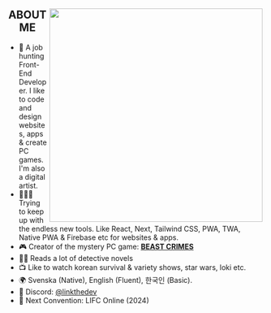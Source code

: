 <div>
  <img align="right" height="420" src="https://i.imgur.com/fOIAeij.png">
  <h2 align="center">ABOUT ME</h2>

- 🐧 A job hunting Front-End Developer. I like to code and design websites, apps & create PC games. I'm also a digital artist.
- 👨🏻‍💻 Trying to keep up with the endless new tools. Like React, Next, Tailwind CSS, PWA, TWA, Native PWA & Firebase etc for websites & apps.
- 🎮 Creator of the mystery PC game: [**BEAST CRIMES**](https://www.beastcrimes.com/)
- 🕵🏻 Reads a lot of detective novels
- 📺 Like to watch korean survival & variety shows, star wars, loki etc.
- 🌍 Svenska (Native), English (Fluent), 한국인 (Basic).
- 💬 Discord: [@linkthedev](https://discord.com/users/351263861103394817)
- 🦦 Next Convention: LIFC Online (2024)
